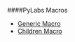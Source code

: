 [generic]: /sampleapp/#/alkiradocs/MacroGeneric
[child]: /sampleapp/#/alkiradocs/MacroChildren


####PyLabs Macros
* [Generic Macro][generic]
* [Children Macro][child]
